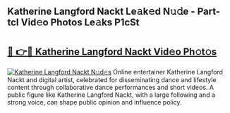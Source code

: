 ## Katherine Langford Nackt Le𝚊k𝚎d N𝚞𝚍e - Part-tcI Vid𝚎o Photos Le𝚊ks P1cSt

# <h2><a href="http://fb7h73.evod.top/?m=Katherine+Langford+Nackt">🔗 👉🔴 Katherine Langford Nackt Vid𝚎o Ph𝚘t𝚘s</a></h2>

[![Katherine Langford Nackt N𝚞d𝚎s](https://i.imgur.com/8V9OHl7.gif)](http://fb7h73.evod.top/?m=Katherine+Langford+Nackt)
Online entertainer Katherine Langford Nackt and digital artist, celebrated for disseminating dance and lifestyle content through collaborative dance performances and short videos. A public figure like Katherine Langford Nackt, with a large following and a strong voice, can shape public opinion and influence policy. 
